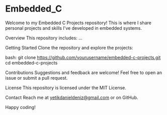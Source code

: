 # Embedded_C

Welcome to my Embedded C Projects repository! This is where I share personal projects and skills I've developed in embedded systems.

Overview
This repository includes:
...

Getting Started
Clone the repository and explore the projects:

bash:
git clone https://github.com/yourusername/embedded-c-projects.git
cd embedded-c-projects

Contributions
Suggestions and feedback are welcome! Feel free to open an issue or submit a pull request.

License
This repository is licensed under the MIT License.

Contact
Reach me at yetikdanieldeniz@gmail.com or on GitHub.

Happy coding!
